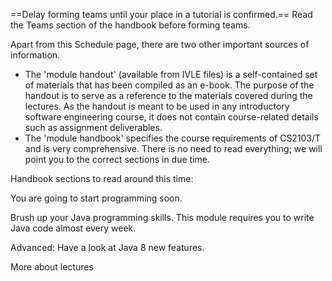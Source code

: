 <Panel header="[CS2103 students only] Forming teams" expandable>

==Delay forming teams until your place in a tutorial is confirmed.== Read the Teams section of the handbook before forming teams.

</Panel>
<Panel header="Have a look at the 'module handbook'" expandable>

Apart from this Schedule page, there are two other important sources of information.
* The 'module handout' (available from IVLE files) is a self-contained set of materials that has been compiled as an e-book. The purpose of the handout is to serve as a reference to the materials covered during the lectures. As the handout is meant to be used in any introductory software engineering course, it does not contain course-related details such as assignment deliverables.
* The 'module handbook' specifies the course requirements of CS2103/T and is very comprehensive. There is no need to read everything; we will point you to the correct sections in due time.

Handbook sections to read around this time:    

<tabs>

<tab header="General" class="book">
  
  <include src="../handbook/handbook-preliminaries.html" name="Preliminaries" dynamic />
  <include src="../handbook/handbook-textBooks.html" name="Text Books" dynamic />
  <include src="../handbook/handbook-programmingLanguages.html" name="Programming Language" dynamic />
  <include src="../handbook/handbook-appendixA-principles.html" name="Module Principles" dynamic />

</tab>

<tab header="Project" class="book">
  
  <include src="../handbook/handbook-project-product.html" name="The Product" dynamic />
  <include src="../handbook/handbook-project-scope.html" name="Project Scope" dynamic />
  <include src="../handbook/handbook-project-constraints.html" name="Project Constraints" dynamic />

</tab>

<tab header="FAQ" class="book">
  
  <include src="../handbook/handbook-appendixC-faq.html#handbook-faq-highWorkload" name="Why the workload is so high?" dynamic />
  <include src="../handbook/handbook-appendixC-faq.html#handbook-faq-beanCounting" name="Why so much bean counting?" dynamic />
  <include src="../handbook/handbook-appendixC-faq.html#handbook-faq-separateWebsite" name="Why you force me to visit a separate website instead of using IVLE?" dynamic />

</tab>

</tabs>

</Panel>
<Panel header="Brush up your Java" expandable>

You are going to start programming soon.

Brush up your Java programming skills. This module requires you to write Java code almost every week.

Advanced: Have a look at Java 8 new features.

</Panel>

<Panel header="Attend Lecture 1 ==(compulsory)==" expandable>

More about lectures

</Panel>
